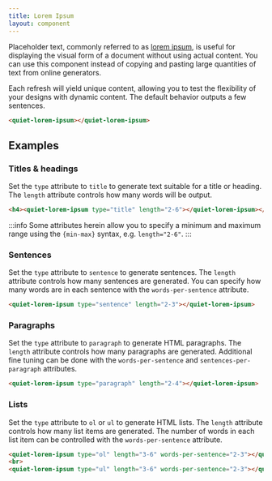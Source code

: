 ```yaml
---
title: Lorem Ipsum
layout: component
---
```


Placeholder text, commonly referred to as [lorem ipsum](https://en.wikipedia.org/wiki/Lorem_ipsum), is useful for displaying the visual form of a document without using actual content. You can use this component instead of copying and pasting large quantities of text from online generators.

Each refresh will yield unique content, allowing you to test the flexibility of your designs with dynamic content. The default behavior outputs a few sentences.

```html {.example}
<quiet-lorem-ipsum></quiet-lorem-ipsum>
```

## Examples

### Titles & headings

Set the `type` attribute to `title` to generate text suitable for a title or heading. The `length` attribute controls how many words will be output.

```html {.example}
<h4><quiet-lorem-ipsum type="title" length="2-6"></quiet-lorem-ipsum></h4>
```

:::info
Some attributes herein allow you to specify a minimum and maximum range using the `{min-max}` syntax, e.g. `length="2-6"`.
:::

### Sentences

Set the `type` attribute to `sentence` to generate sentences. The `length` attribute controls how many sentences are generated. You can specify how many words are in each sentence with the `words-per-sentence` attribute.

```html {.example}
<quiet-lorem-ipsum type="sentence" length="2-3"></quiet-lorem-ipsum>
```

### Paragraphs

Set the `type` attribute to `paragraph` to generate HTML paragraphs. The `length` attribute controls how many paragraphs are generated. Additional fine tuning can be done with the `words-per-sentence` and `sentences-per-paragraph` attributes.

```html {.example}
<quiet-lorem-ipsum type="paragraph" length="2-4"></quiet-lorem-ipsum>
```

### Lists

Set the `type` attribute to `ol` or `ul` to generate HTML lists. The `length` attribute controls how many list items are generated. The number of words in each list item can be controlled with the `words-per-sentence` attribute.

```html {.example}
<quiet-lorem-ipsum type="ol" length="3-6" words-per-sentence="2-3"></quiet-lorem-ipsum>
<br>
<quiet-lorem-ipsum type="ul" length="3-6" words-per-sentence="2-3"></quiet-lorem-ipsum>
```


<style>
  /* For the demos */
  quiet-lorem-ipsum :last-child {
    margin-block-end: 0;
  }
</style>